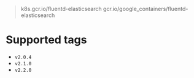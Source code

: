 > k8s.gcr.io/fluentd-elasticsearch
> gcr.io/google_containers/fluentd-elasticsearch

# Supported tags
- `v2.0.4`
- `v2.1.0`
- `v2.2.0`